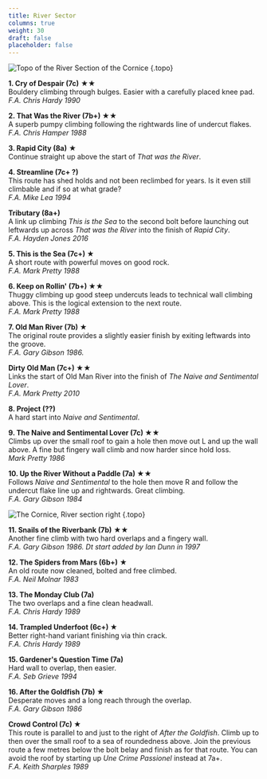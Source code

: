 ```yaml
---
title: River Sector
columns: true
weight: 30
draft: false
placeholder: false
---
```



![Topo of the River Section of the Cornice](/img/peak/cheedale/the-cornice-river-sector.jpg)
{.topo}


**1. Cry of Despair (7c)** &starf;&starf;  
Bouldery climbing through bulges. Easier with a carefully placed knee pad.  
*F.A. Chris Hardy 1990*

**2. That Was the River (7b+) &starf;&starf;**  
A superb pumpy climbing following the rightwards line of undercut flakes.  
*F.A. Chris Hamper 1988*

**3. Rapid City (8a)** &starf;  
Continue straight up above the start of *That was the River*.

**4. Streamline (7c+ ?)**  
This route has shed holds and not been reclimbed for years. Is it even still climbable and if so at what grade?  
*F.A. Mike Lea 1994*

**Tributary (8a+)**  
A link up climbing *This is the Sea* to the second bolt before launching out leftwards up across *That was the River* into the finish of *Rapid City*.  
*F.A. Hayden Jones 2016*

**5. This is the Sea (7c+) &starf;**  
A short route with powerful moves on good rock.  
*F.A. Mark Pretty 1988*

**6. Keep on Rollin' (7b+) &starf;&starf;**  
Thuggy climbing up good steep undercuts leads to technical wall climbing above. This is the logical extension to the next route.  
*F.A. Mark Pretty 1988*

**7. Old Man River (7b) &starf;**  
The original route provides a slightly easier finish by exiting leftwards into the groove.    
*F.A. Gary Gibson 1986.*

**Dirty Old Man (7c+) &starf;&starf;**  
Links the start of Old Man River into the finish of *The Naive and Sentimental Lover*.  
*F.A. Mark Pretty 2010*

**8. Project (??)**  
A hard start into *Naive and Sentimental*.

**9. The Naive and Sentimental Lover (7c) &starf;&starf;**  
Climbs up over the small roof to gain a hole then move out L and up the wall above. A fine but fingery wall climb and now harder since hold loss.  
*Mark Pretty 1986*

**10. Up the River Without a Paddle (7a) &starf;&starf;**  
Follows *Naive and Sentimental* to the hole then move R and follow the undercut flake line up and rightwards. Great climbing.  
*F.A. Gary Gibson 1984*

![The Cornice, River section right](/img/peak/cheedale/the-cornice-river-sector-right.jpg)
{.topo}

**11. Snails of the Riverbank (7b)** &starf;&starf;  
Another fine climb with two hard overlaps and a fingery wall.  
*F.A. Gary Gibson 1986. Dt start added by Ian Dunn in 1997*

**12. The Spiders from Mars (6b+)** &starf;  
An old route now cleaned, bolted and free climbed.  
*F.A. Neil Molnar 1983*

**13. The Monday Club (7a)**  
The two overlaps and a fine clean headwall.  
*F.A. Chris Hardy 1989*

**14. Trampled Underfoot (6c+) &starf;**  
Better right-hand variant finishing via thin crack.  
*F.A. Chris Hardy 1989*

**15. Gardener's Question Time (7a)**  
Hard wall to overlap, then easier.  
*F.A. Seb Grieve 1994*

**16. After the Goldfish (7b) &starf;**  
Desperate moves and a long reach through the overlap.  
*F.A. Gary Gibson 1986*

**Crowd Control (7c) &starf;**  
This route is parallel to and just to the right of *After the Goldfish*. Climb up to then over the small roof to a sea of roundedness above. Join the previous route a few metres below the bolt belay and finish as for that route. You can avoid the roof by starting up *Une Crime Passionel* instead at 7a+.  
*F.A. Keith Sharples 1989*





